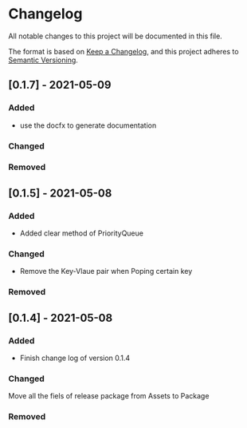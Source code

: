 # Changelog
All notable changes to this project will be documented in this file.

The format is based on [Keep a Changelog](https://keepachangelog.com/en/1.0.0/),
and this project adheres to [Semantic Versioning](https://semver.org/spec/v2.0.0.html).

## [0.1.7] - 2021-05-09
### Added
- use the docfx to generate documentation

### Changed

### Removed

## [0.1.5] - 2021-05-08
### Added
- Added clear method of PriorityQueue

### Changed
- Remove the Key-Vlaue pair when Poping certain key

### Removed

## [0.1.4] - 2021-05-08
### Added
- Finish change log of version 0.1.4

### Changed
Move all the fiels of release package from Assets to Package

### Removed
